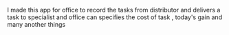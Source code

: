 I made this app for office to record the tasks from distributor and delivers a task to specialist and office can specifies the cost of task , today's gain and many another things

